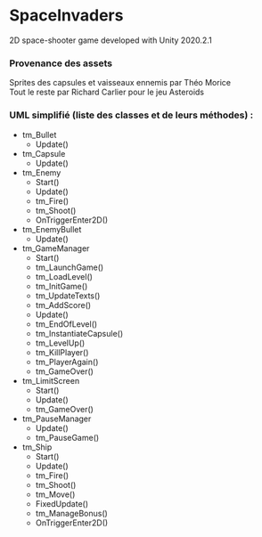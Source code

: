 # SpaceInvaders
2D space-shooter game developed with Unity 2020.2.1

### Provenance des assets
Sprites des capsules et vaisseaux ennemis par Théo Morice  
Tout le reste par Richard Carlier pour le jeu Asteroids

### UML simplifié (liste des classes et de leurs méthodes) :
* tm_Bullet
    * Update()
* tm_Capsule
    * Update()
* tm_Enemy
    * Start()
    * Update()
    * tm_Fire()
    * tm_Shoot()
    * OnTriggerEnter2D()
* tm_EnemyBullet
    * Update()
* tm_GameManager
    * Start()
    * tm_LaunchGame()
    * tm_LoadLevel()
    * tm_InitGame()
    * tm_UpdateTexts()
    * tm_AddScore()
    * Update()
    * tm_EndOfLevel()
    * tm_InstantiateCapsule()
    * tm_LevelUp()
    * tm_KillPlayer()
    * tm_PlayerAgain()
    * tm_GameOver()
* tm_LimitScreen
    * Start()
    * Update()
    * tm_GameOver()
* tm_PauseManager
    * Update()
    * tm_PauseGame()
* tm_Ship
    * Start()
    * Update()
    * tm_Fire()
    * tm_Shoot()
    * tm_Move()
    * FixedUpdate()
    * tm_ManageBonus()
    * OnTriggerEnter2D()
